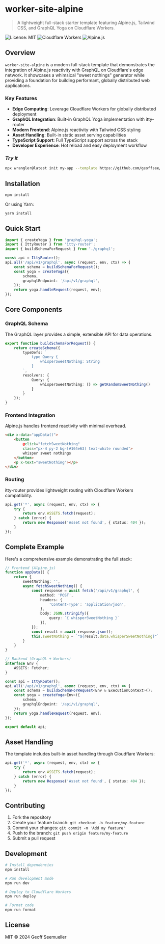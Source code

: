 # worker-site-alpine

> A lightweight full-stack starter template featuring Alpine.js, Tailwind CSS, and GraphQL Yoga on Cloudflare Workers.

![License: MIT](https://img.shields.io/badge/License-MIT-green.svg)
![Cloudflare Workers](https://img.shields.io/badge/cloudflare-workers-orange)
![Alpine.js](https://img.shields.io/badge/Alpine.js-latest-blue)

## Overview

`worker-site-alpine` is a modern full-stack template that demonstrates the integration of Alpine.js reactivity with GraphQL on Cloudflare's edge network. It showcases a whimsical "sweet nothings" generator while providing a foundation for building performant, globally distributed web applications. 

### Key Features

- **Edge Computing**: Leverage Cloudflare Workers for globally distributed deployment
- **GraphQL Integration**: Built-in GraphQL Yoga implementation with itty-router
- **Modern Frontend**: Alpine.js reactivity with Tailwind CSS styling
- **Asset Handling**: Built-in static asset serving capabilities
- **TypeScript Support**: Full TypeScript support across the stack
- **Developer Experience**: Hot reload and easy deployment workflow

### _Try it_

```bash
npx wrangler@latest init my-app --template https://github.com/geoffsee/worker-site-alpine
```
## Installation

```bash
npm install
```

Or using Yarn:

```bash
yarn install
```

## Quick Start

```typescript
import { createYoga } from 'graphql-yoga';
import { IttyRouter } from 'itty-router';
import { buildSchemaForRequest } from './graphql';

const api = IttyRouter();
api.all('/api/v1/graphql', async (request, env, ctx) => {
    const schema = buildSchemaForRequest();
    const yoga = createYoga({
        schema,
        graphqlEndpoint: '/api/v1/graphql',
    });
    return yoga.handleRequest(request, env);
});
```

## Core Components

### GraphQL Schema

The GraphQL layer provides a simple, extensible API for data operations.

```typescript
export function buildSchemaForRequest() {
    return createSchema({
        typeDefs: `
            type Query {
                whisperSweetNothing: String
            }
        `,
        resolvers: {
            Query: {
                whisperSweetNothing: () => getRandomSweetNothing()
            }
        }
    });
}
```

### Frontend Integration

Alpine.js handles frontend reactivity with minimal overhead.

```html
<div x-data="appData()">
    <button
        @click="fetchSweetNothing"
        class="px-4 py-2 bg-[#164e63] text-white rounded">
        whisper sweet nothings
    </button>
    <p x-text="sweetNothing"></p>
</div>
```

### Routing

itty-router provides lightweight routing with Cloudflare Workers compatibility.

```typescript
api.get('*', async (request, env, ctx) => {
    try {
        return env.ASSETS.fetch(request);
    } catch (error) {
        return new Response('Asset not found', { status: 404 });
    }
});
```

## Complete Example

Here's a comprehensive example demonstrating the full stack:

```typescript
// Frontend (Alpine.js)
function appData() {
    return {
        sweetNothing: '',
        async fetchSweetNothing() {
            const response = await fetch('/api/v1/graphql', {
                method: 'POST',
                headers: {
                    'Content-Type': 'application/json',
                },
                body: JSON.stringify({
                    query: `{ whisperSweetNothing }`
                }),
            });
            const result = await response.json();
            this.sweetNothing = `"${result.data.whisperSweetNothing}"`;
        }
    }
}

// Backend (GraphQL + Workers)
interface Env {
    ASSETS: Fetcher;
}

const api = IttyRouter();
api.all('/api/v1/graphql', async (request, env, ctx) => {
    const schema = buildSchemaForRequest<Env & ExecutionContext>();
    const yoga = createYoga<Env>({
        schema,
        graphqlEndpoint: '/api/v1/graphql',
    });
    return yoga.handleRequest(request, env);
});

export default api;
```

## Asset Handling

The template includes built-in asset handling through Cloudflare Workers:

```typescript
api.get('*', async (request, env, ctx) => {
    try {
        return env.ASSETS.fetch(request);
    } catch (error) {
        return new Response('Asset not found', { status: 404 });
    }
});
```

## Contributing

1. Fork the repository
2. Create your feature branch: `git checkout -b feature/my-feature`
3. Commit your changes: `git commit -m 'Add my feature'`
4. Push to the branch: `git push origin feature/my-feature`
5. Submit a pull request

## Development

```bash
# Install dependencies
npm install

# Run development mode
npm run dev

# Deploy to Cloudflare Workers
npm run deploy

# Format code
npm run format
```

## License
MIT © 2024 Geoff Seemueller